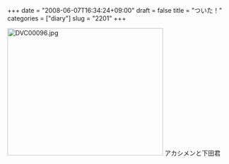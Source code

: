 +++
date = "2008-06-07T16:34:24+09:00"
draft = false
title = "ついた！"
categories = ["diary"]
slug = "2201"
+++

<img alt="DVC00096.jpg" class="pict" height="288" src="http://ieiriblog.img.jugem.jp/20080607_461050.jpg" width="352" />
アカシメンと下田君

